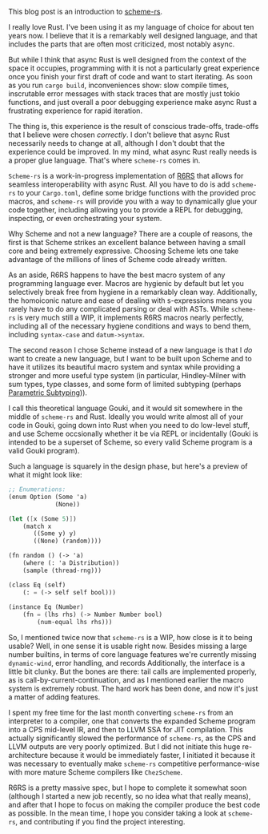 This blog post is an introduction to [scheme-rs](https://www.github.com/maplant/scheme-rs).

I really love Rust. I've been using it as my language of choice for about ten years now. I
believe that it is a remarkably well designed language, and that includes the parts that are
often most criticized, most notably async.

But while I think that async Rust is well designed from the context of the space it occupies,
programming with it is not a particularly great experience once you finish your first draft
of code and want to start iterating. As soon as you run `cargo build`, inconveniences show:
slow compile times, inscrutable error messages with stack traces that are mostly just tokio
functions, and just overall a poor debugging experience make async Rust a frustrating 
experience for rapid iteration.

The thing is, this experience is the result of conscious trade-offs, trade-offs that I believe
were chosen _correctly_. I don't believe that async Rust necessarily needs to change at all,
although I don't doubt that the experience could be improved. In my mind, what async Rust 
really needs is a proper glue language. That's where `scheme-rs` comes in.

`Scheme-rs` is a work-in-progress implementation of [R6RS](https://www.r6rs.org/) that allows
for seamless interoperability with async Rust. All you have to do is add `scheme-rs` to your
`Cargo.toml`, define some bridge functions with the provided proc macros, and `scheme-rs` 
will provide you with a way to dynamically glue your code together, including allowing you to
provide a REPL for debugging, inspecting, or even orchestrating your system.

Why Scheme and not a new language? There are a couple of reasons, the first is that Scheme 
strikes an excellent balance between having a small core and being extremely expressive. 
Choosing Scheme lets one take advantage of the millions of lines of Scheme code already 
written. 

As an aside, R6RS happens to have the best macro system of any programming language ever.
Macros are hygienic by default but let you selectively break free from hygiene in a 
remarkably clean way. Additionally, the homoiconic nature and ease of dealing with 
s-expressions means you rarely have to do any complicated parsing or deal with ASTs. While
`scheme-rs` is very much still a WIP, it implements R6RS macros nearly perfectly, including 
all of the necessary hygiene conditions and ways to bend them, including `syntax-case` and 
`datum->syntax`. 

The second reason I chose Scheme instead of a new language is that I _do_ want to create a 
new language, but I want to be built upon Scheme and to have it utilizes its beautiful 
macro system and syntax while providing a stronger and more useful type system (in particular,
Hindley-Milner with sum types, type classes, and some form of limited subtyping (perhaps 
[Parametric Subtyping](https://blog.sigplan.org/2025/01/29/parametric-subtyping-for-structural-parametric-polymorphism/))).

I call this theoretical language Gouki, and it would sit somewhere in the middle of `scheme-rs`
and Rust. Ideally you would write almost all of your code in Gouki, going down into Rust
when you need to do low-level stuff, and use Scheme occsionally whether it be via REPL or 
incidentally (Gouki is intended to be a superset of Scheme, so every valid Scheme program
is a valid Gouki program).

Such a language is squarely in the design phase, but here's a preview of what it might look
like:

```scheme
;; Enumerations:
(enum Option (Some 'a)
             (None))

(let ([x (Some 5)])
    (match x
       ((Some y) y)
       ((None) (random))))

(fn random () (-> 'a)
    (where (: 'a Distribution))
    (sample (thread-rng)))

(class Eq (self)
    (: = (-> self self bool)))
    
(instance Eq (Number)
    (fn = (lhs rhs) (-> Number Number bool)
        (num-equal lhs rhs)))
```

So, I mentioned twice now that `scheme-rs` is a WIP, how close is it to being usable? Well,
in one sense it is usable right now. Besides missing a large number builtins, in terms of
core language features we're currently missing `dynamic-wind`, error handling, and records
Additionally, the interface is a little bit clunky. But the bones are there: tail calls are 
implemented properly, as is call-by-current-continuation, and as I mentioned earlier the macro 
system is extremely robust. The hard work has been done, and now it's just a matter of adding 
features. 

I spent my free time for the last month converting `scheme-rs` from an interpreter to a 
compiler, one that converts the expanded Scheme program into a CPS mid-level IR, and then
to LLVM SSA for JIT compilation. This actually significantly slowed the performance of 
`scheme-rs`, as the CPS and LLVM outputs are very poorly optimized. But I did not initiate
this huge re-architecture because it would be immediately faster, I initiated it because it
was necessary to eventually make `scheme-rs` competitive performance-wise with more mature
Scheme compilers like `ChezScheme`.

R6RS is a pretty massive spec, but I hope to complete it somewhat soon (although I started a new
job recently, so no idea what that really means), and after that I hope to focus on making the
compiler produce the best code as possible. In the mean time, I hope you consider taking a look
at `scheme-rs`, and contributing if you find the project interesting. 
